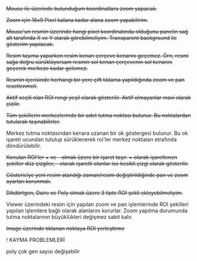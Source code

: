 ~~Mouse ile üzerinde bulunduğum koordinatlara zoom yapacak.~~

 ~~Zoom için 16x9 Pixel kalana kadar alana zoom yapabilirim.~~

~~Mouse'un resmin üzerinde hangi pixel koordinatında olduğunu panelin sağ alt tarafında X ve Y olarak görebilmeliyim. Transparent background ile gösterim yapılacak.~~

~~Resim taşıma yaparken resim kenarı çerçeve kenarını geçemez. Örn, resmi sağa doğru sürüklüyorsam resmin sol kenarı çerçevenin sol kenarını geçerek merkeze kadar gelemez.~~

~~Resmin içerisinde herhangi bir yere çift tıklama yapıldığında zoom ve pan resetlenmeli.~~

~~Aktif seçili olan ROI rengi yeşil olarak gösterilir. Aktif olmayanlar mavi olarak çizilir.~~

~~Tüm şekillerin merkezlerinde bir adet tutma noktası bulunur. Bu noktalardan tutularak taşınabilirler.~~

Merkez tutma noktasından kenara uzanan bir ok göstergesi bulunur. Bu ok işareti ucundan tutulup sürüklenerek roi'ler merkez noktaları etrafında döndürülebilir.

~~Konulan ROI'ler + ve - olmak üzere bir işaret taşır. + olarak işaretlenen şekiller düz çizgiler, - olarak işaretli olanlar ise kesikli çizgi olarak gösterilir.~~

~~Göstericiye yeni resim atandığı zaman/resim değiştirildiğinde pan ve zoom ayarları korunmalı.~~

~~Dikdörtgen, Daire ve Poly olmak üzere 3 tipte ROI şekli ekleyebilmeliyim.~~

Viewer üzerindeki resim için yapılan zoom ve pan işlemlerinde ROI şekilleri yapılan işlemlere bağlı olarak alanlarını korurlar. Zoom yapılma durumunda tutma noktalarının büyüklükleri değişmez sabit kalır.

~~Image üzerinde tıklanan noktaya ROI yerleştirme~~

! KAYMA PROBLEMLERİ 

poly çok gen sayısı değişebilir